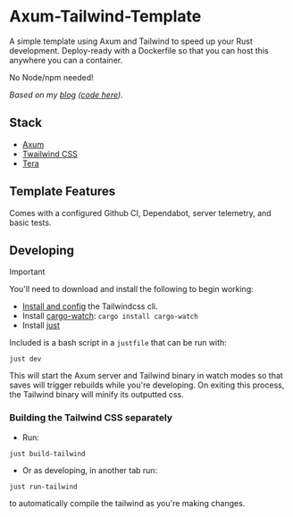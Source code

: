 # Axum-Tailwind-Template
A simple template using Axum and Tailwind to speed up your Rust development. Deploy-ready with a Dockerfile
so that you can host this anywhere you can a container.

No Node/npm needed!

_Based on my [blog](https://r00ks.io) ([code here](https://github.com/Austionian/bl0g))._

## Stack
- [Axum](https://docs.rs/axum/latest/axum/)
- [Twailwind CSS](https://tailwindcss.com/)
- [Tera](https://keats.github.io/tera/docs/)

## Template Features
Comes with a configured Github CI, Dependabot, server telemetry, and basic tests.

## Developing
> [!IMPORTANT]
> You'll need to download and install the following to begin working:
> - [Install and config](https://tailwindcss.com/blog/standalone-cli) the Tailwindcss cli.
> - Install [cargo-watch](https://crates.io/crates/cargo-watch): 
> `cargo install cargo-watch`
> - Install [just](https://github.com/casey/just#packages)

Included is a bash script in a `justfile` that can be run with:
```shell
just dev
```

This will start the Axum server and Tailwind binary in watch modes so that saves
will trigger rebuilds while you're developing. On exiting this process, the Tailwind
binary will minify its outputted css.

### Building the Tailwind CSS separately 
- Run:
```shell
just build-tailwind
```

- Or as developing, in another tab run:
```shell
just run-tailwind
```
to automatically compile the tailwind as you're making changes.
